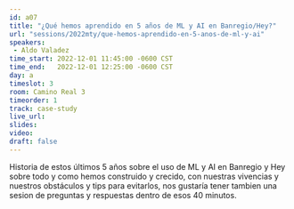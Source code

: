 ```yaml
---
id: a07
title: "¿Qué hemos aprendido en 5 años de ML y AI en Banregio/Hey?"
url: "sessions/2022mty/que-hemos-aprendido-en-5-anos-de-ml-y-ai"
speakers:
 - Aldo Valadez
time_start: 2022-12-01 11:45:00 -0600 CST
time_end:   2022-12-01 12:25:00 -0600 CST
day: a
timeslot: 3
room: Camino Real 3
timeorder: 1
track: case-study
live_url: 
slides: 
video: 
draft: false
---
```


Historia de estos últimos 5 años sobre el uso de ML y AI en Banregio y Hey sobre todo y como hemos construido y crecido, con nuestras vivencias y nuestros obstáculos y tips para evitarlos, nos gustaría tener tambien una sesion de preguntas y respuestas dentro de esos 40 minutos.

